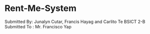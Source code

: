 # Rent-Me-System
Submitted By: Junalyn Cutar, Francis Hayag and Carlito Te
BSICT 2-B
Submitted To : Mr. Francisco Yap
